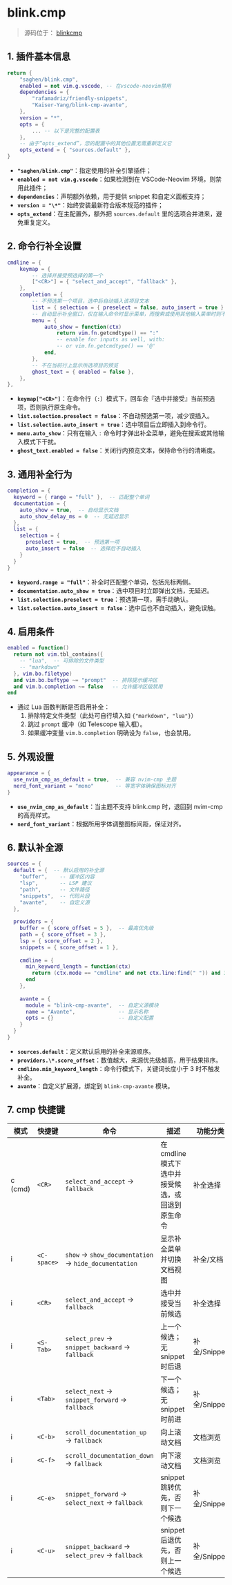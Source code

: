 # blink.cmp

> 源码位于： [blinkcmp](../../lua/plugins/blinkcmp.lua)

## 1. 插件基本信息

```lua
return {
	"saghen/blink.cmp",
	enabled = not vim.g.vscode, -- 在vscode-neovim禁用
	dependencies = {
		"rafamadriz/friendly-snippets",
		"Kaiser-Yang/blink-cmp-avante",
	},
	version = "*",
  	opts = {
    	... -- 以下是完整的配置表
  	},
    -- 由于“opts_extend”，您的配置中的其他位置无需重新定义它
	opts_extend = { "sources.default" },
}
```

* **`"saghen/blink.cmp"`**：指定使用的补全引擎插件；
* **`enabled = not vim.g.vscode`**：如果检测到在 VSCode-Neovim 环境，则禁用此插件；
* **`dependencies`**：声明额外依赖，用于提供 snippet 和自定义面板支持；
* **`version = "\*"`**：始终安装最新符合版本规范的插件；
* **`opts_extend`**：在主配置外，额外把 `sources.default` 里的选项合并进来，避免重复定义。

## 2. 命令行补全设置

```lua
cmdline = {
	keymap = {
		-- 选择并接受预选择的第一个
		["<CR>"] = { "select_and_accept", "fallback" },
	},
	completion = {
		-- 不预选第一个项目，选中后自动插入该项目文本
		list = { selection = { preselect = false, auto_insert = true } },
		-- 自动显示补全窗口，仅在输入命令时显示菜单，而搜索或使用其他输入菜单时则不显示
		menu = {
			auto_show = function(ctx)
				return vim.fn.getcmdtype() == ":"
				-- enable for inputs as well, with:
				-- or vim.fn.getcmdtype() == '@'
			end,
		},
		-- 不在当前行上显示所选项目的预览
		ghost_text = { enabled = false },
	},
},
```

* **`keymap["<CR>"]`**：在命令行（`:`）模式下，回车会『选中并接受』当前预选项，否则执行原生命令。
* **`list.selection.preselect = false`**：不自动预选第一项，减少误插入。
* **`list.selection.auto_insert = true`**：选中项目后立即插入到命令行。
* **`menu.auto_show`**：只有在输入 `:` 命令时才弹出补全菜单，避免在搜索或其他输入模式下干扰。
* **`ghost_text.enabled = false`**：关闭行内预览文本，保持命令行的清晰度。

## 3. 通用补全行为

```lua
completion = {
  keyword = { range = "full" },  -- 匹配整个单词
  documentation = {
    auto_show = true,  -- 自动显示文档
    auto_show_delay_ms = 0  -- 无延迟显示
  },
  list = {
    selection = {
      preselect = true,  -- 预选第一项
      auto_insert = false  -- 选择后不自动插入
    }
  }
}
```

* **`keyword.range = "full"`**：补全时匹配整个单词，包括光标两侧。
* **`documentation.auto_show = true`**：选中项目时立即弹出文档，无延迟。
* **`list.selection.preselect = true`**：预选第一项，需手动确认。
* **`list.selection.auto_insert = false`**：选中后也不自动插入，避免误触。

## 4. 启用条件

```lua
enabled = function()
  return not vim.tbl_contains({
    -- "lua",  -- 可排除的文件类型
    -- "markdown"
  }, vim.bo.filetype) 
  and vim.bo.buftype ~= "prompt"  -- 排除提示缓冲区
  and vim.b.completion ~= false   -- 允许缓冲区级禁用
end
```

* 通过 Lua 函数判断是否启用补全：
  1. 排除特定文件类型（此处可自行填入如 `{"markdown", "lua"}`）
  2. 跳过 `prompt` 缓冲（如 Telescope 输入框）。
  3. 如果缓冲变量 `vim.b.completion` 明确设为 `false`，也会禁用。

## 5. 外观设置

```lua
appearance = {
  use_nvim_cmp_as_default = true,  -- 兼容 nvim-cmp 主题
  nerd_font_variant = "mono"       -- 等宽字体确保图标对齐
}
```

* **`use_nvim_cmp_as_default`**：当主题不支持 blink.cmp 时，退回到 nvim-cmp 的高亮样式。
* **`nerd_font_variant`**：根据所用字体调整图标间距，保证对齐。

## 6. 默认补全源

```lua
sources = {
  default = {  -- 默认启用的补全源
    "buffer",    -- 缓冲区内容
    "lsp",       -- LSP 建议
    "path",      -- 文件路径
    "snippets",  -- 代码片段
    "avante",    -- 自定义源
  },
  
  providers = {
    buffer = { score_offset = 5 },  -- 最高优先级
    path = { score_offset = 3 },
    lsp = { score_offset = 2 },
    snippets = { score_offset = 1 },
    
    cmdline = {
      min_keyword_length = function(ctx)
        return (ctx.mode == "cmdline" and not ctx.line:find(" ")) and 3 or 0
      end
    },
    
    avante = {
      module = "blink-cmp-avante",  -- 自定义源模块
      name = "Avante",              -- 显示名称
      opts = {}                     -- 自定义配置
    }
  }
}
```

* **`sources.default`**：定义默认启用的补全来源顺序。
* **`providers.\*.score_offset`**：数值越大，来源优先级越高，用于结果排序。
* **`cmdline.min_keyword_length`**：命令行模式下，关键词长度小于 3 时不触发补全。
* **`avante`**：自定义扩展源，绑定到 `blink-cmp-avante` 模块。

## 7. cmp 快捷键

| 模式    | 快捷键      | 命令                                                 | 描述                                              | 功能分类     |
| ------- | ----------- | ---------------------------------------------------- | ------------------------------------------------- | ------------ |
| c (cmd) | `<CR>`      | `select_and_accept` → `fallback`                     | 在 cmdline 模式下选中并接受候选，或回退到原生命令 | 补全选择     |
| i       | `<C-space>` | `show` → `show_documentation` → `hide_documentation` | 显示补全菜单并切换文档视图                        | 补全/文档    |
| i       | `<CR>`      | `select_and_accept` → `fallback`                     | 选中并接受当前候选                                | 补全选择     |
| i       | `<S-Tab>`   | `select_prev` → `snippet_backward` → `fallback`      | 上一个候选；无 snippet 时后退                     | 补全/Snippet |
| i       | `<Tab>`     | `select_next` → `snippet_forward` → `fallback`       | 下一个候选；无 snippet 时前进                     | 补全/Snippet |
| i       | `<C-b>`     | `scroll_documentation_up` → `fallback`               | 向上滚动文档                                      | 文档浏览     |
| i       | `<C-f>`     | `scroll_documentation_down` → `fallback`             | 向下滚动文档                                      | 文档浏览     |
| i       | `<C-e>`     | `snippet_forward` → `select_next` → `fallback`       | snippet 跳转优先，否则下一个候选                  | 补全/Snippet |
| i       | `<C-u>`     | `snippet_backward` → `select_prev` → `fallback`      | snippet 后退优先，否则上一个候选                  | 补全/Snippet |
